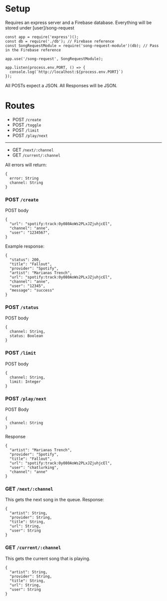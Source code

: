 # Setup

Requires an express server and a Firebase database.
Everything will be stored under [user]/song-request

```
const app = require('express')();
const db = require('./db'); // Firebase reference
const SongRequestModule = require('song-request-module')(db); // Pass in the Firebase reference

app.use('/song-request', SongRequestModule);

app.listen(process.env.PORT, () => {
  console.log(`http://localhost:${process.env.PORT}`)
});
```

All POSTs expect a JSON.
All Responses will be JSON.

# Routes

* POST `/create`
* POST `/toggle`
* POST `/limit`
* POST `/play/next`

---

* GET `/next/:channel`
* GET `/current/:channel`

All errors will return:

```
{
  error: String
  channel: String
}
```

### POST `/create`

POST body

```
{
  "url": "spotify:track:0y080AoWs2PLxJZjuhjcEl",
  "channel": "anne",
  "user": "1234567",
}
```

Example response:

```
{
  "status": 200,
  "title": "Fallout",
  "provider": "Spotify",
  "artist": "Marianas Trench",
  "url": "spotify:track:0y080AoWs2PLxJZjuhjcEl",
  "channel": "anne",
  "user": "12345",
  "message": "success"
}
```

### POST `/status`

POST body

```
{
  channel: String,
  status: Boolean
}
```

### POST `/limit`

POST body

```
{
  channel: String,
  limit: Integer
}
```

### POST `/play/next`

POST Body

```
{
  channel: String
}
```

Response

```
{
  "artist": "Marianas Trench",
  "provider": "Spotify",
  "title": "Fallout",
  "url": "spotify:track:0y080AoWs2PLxJZjuhjcEl",
  "user": "chatlurking",
  "channel": "anne"
}
```

### GET `/next/:channel`

This gets the next song in the queue.
Response:

```
{
  "artist": String,
  "provider": String,
  "title": String,
  "url": String,
  "user": String
}
```

### GET `/current/:channel`

This gets the current song that is playing.

```
{
  "artist": String,
  "provider": String,
  "title": String,
  "url": String,
  "user": String
}
```
